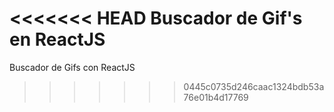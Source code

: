 <<<<<<< HEAD
Buscador de Gif's en ReactJS
=======
Buscador de Gifs con ReactJS
>>>>>>> 0445c0735d246caac1324bdb53a76e01b4d17769
